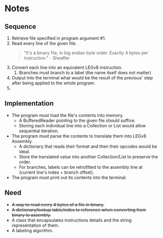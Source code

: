 # Notes
## Sequence
1. Retrieve file specified in program argument #1.
2. Read every line of the given file. 
   > "It's a binary file, in big endian byte order. Exactly 4 bytes per instruction." - Sheaffer
3. Convert each line into an equivalent LEGv8 instruction.
   1. Branches must branch to a label (the name itself does not matter)
4. Output into the terminal what would be the result of the previous' step after being applied to the whole program.
5. 
## Implementation
* The program must load the file's contents into memory. 
  * A BufferedReader pointing to the given file should suffice.
  * Storing each individual line into a Collection or List would allow sequential iteration.
* The program must parse the contents to translate them into LEGv8 Assembly.
  * A dictionary that reads their format and then their opcodes would be ideal.
  * Store the translated value into another Collection/List to preserve the order.
  * For branches, labels can be retrofitted to the assembly line at (current line's index + branch offset).
* The program must print out its contents into the terminal.

## Need
* ~~A way to read every 4 bytes of a file in binary.~~
* ~~A dictionary/lookup table/index to reference when converting from binary to assembly.~~
* A class that encapsulates instructions details and the string representation of them.
* A labeling algorithm.